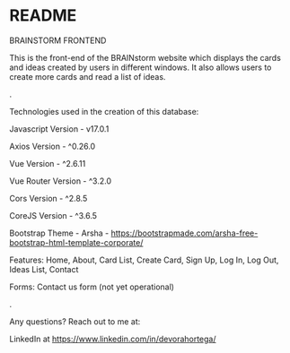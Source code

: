 # README 

BRAINSTORM FRONTEND

This is the front-end of the BRAINstorm website which displays the cards and ideas created by users in different windows. It also allows users to create more cards and read a list of ideas.

.

Technologies used in the creation of this database:

Javascript Version - v17.0.1

Axios Version - ^0.26.0

Vue Version - ^2.6.11

Vue Router Version - ^3.2.0

Cors Version - ^2.8.5

CoreJS Version - ^3.6.5

Bootstrap Theme - Arsha - https://bootstrapmade.com/arsha-free-bootstrap-html-template-corporate/

Features: Home, About, Card List, Create Card, Sign Up, Log In, Log Out, Ideas List, Contact

Forms: Contact us form (not yet operational) 

.

Any questions? Reach out to me at:

LinkedIn at https://www.linkedin.com/in/devorahortega/
